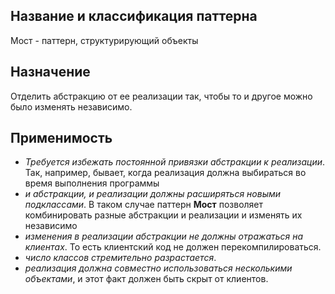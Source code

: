 ## Название и классификация паттерна
Мост - паттерн, структурирующий объекты
## Назначение
Отделить абстракцию от ее реализации так, чтобы то и другое можно было изменять независимо.

## Применимость

 - *Требуется избежать постоянной привязки абстракции к реализации*. Так, например, бывает, когда реализация должна выбираться во время выполнения программы
 - *и абстракции, и реализации должны расширяться новыми подклассами*. В таком случае паттерн **Мост** позволяет комбинировать разные абстракции и реализации и изменять их независимо
 - *изменения в реализации абстракции не должны отражаться на клиентах*. То есть клиентский код не должен перекомпилироваться.
 - *число классов стремительно разрастается*.
 - *реализация должна совместно использоваться несколькими объектами*, и этот факт должен быть скрыт от клиентов.